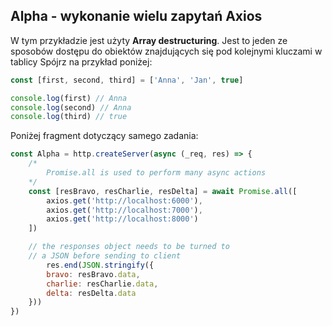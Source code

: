 ## Alpha - wykonanie wielu zapytań Axios

W tym przykładzie jest użyty **Array destructuring**. Jest to jeden ze sposobów dostępu do obiektów znajdujących się pod kolejnymi kluczami w tablicy Spójrz na przykład poniżej:

```javascript
const [first, second, third] = ['Anna', 'Jan', true]

console.log(first) // Anna
console.log(second) // Anna
console.log(third) // true
```

Poniżej fragment dotyczący samego zadania:

```javascript
const Alpha = http.createServer(async (_req, res) => {
    /*
        Promise.all is used to perform many async actions
    */
    const [resBravo, resCharlie, resDelta] = await Promise.all([
        axios.get('http://localhost:6000'),
        axios.get('http://localhost:7000'),
        axios.get('http://localhost:8000')
    ])

    // the responses object needs to be turned to
    // a JSON before sending to client
        res.end(JSON.stringify({
        bravo: resBravo.data,
        charlie: resCharlie.data,
        delta: resDelta.data
    }))
})

```
